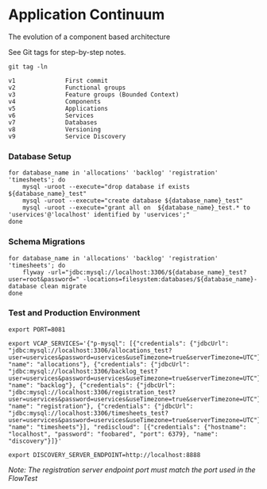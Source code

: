 # Application Continuum

The evolution of a component based architecture

See Git tags for step-by-step notes.

```
git tag -ln

v1              First commit
v2              Functional groups
v3              Feature groups (Bounded Context)
v4              Components
v5              Applications
v6              Services
v7              Databases
v8              Versioning
v9              Service Discovery
```

### Database Setup

```
for database_name in 'allocations' 'backlog' 'registration' 'timesheets'; do   
    mysql -uroot --execute="drop database if exists ${database_name}_test"
    mysql -uroot --execute="create database ${database_name}_test"
    mysql -uroot --execute="grant all on  ${database_name}_test.* to 'uservices'@'localhost' identified by 'uservices';"
done
```

### Schema Migrations

```
for database_name in 'allocations' 'backlog' 'registration' 'timesheets'; do
    flyway -url="jdbc:mysql://localhost:3306/${database_name}_test?user=root&password=" -locations=filesystem:databases/${database_name}-database clean migrate
done
```

### Test and Production Environment

````
export PORT=8081

export VCAP_SERVICES='{"p-mysql": [{"credentials": {"jdbcUrl": "jdbc:mysql://localhost:3306/allocations_test?user=uservices&password=uservices&useTimezone=true&serverTimezone=UTC"}, "name": "allocations"}, {"credentials": {"jdbcUrl": "jdbc:mysql://localhost:3306/backlog_test?user=uservices&password=uservices&useTimezone=true&serverTimezone=UTC"}, "name": "backlog"}, {"credentials": {"jdbcUrl": "jdbc:mysql://localhost:3306/registration_test?user=uservices&password=uservices&useTimezone=true&serverTimezone=UTC"}, "name": "registration"}, {"credentials": {"jdbcUrl": "jdbc:mysql://localhost:3306/timesheets_test?user=uservices&password=uservices&useTimezone=true&serverTimezone=UTC"}, "name": "timesheets"}], "rediscloud": [{"credentials": {"hostname": "localhost", "password": "foobared", "port": 6379}, "name": "discovery"}]}'

export DISCOVERY_SERVER_ENDPOINT=http://localhost:8888
````

_Note: The registration server endpoint port must match the port used in the FlowTest_